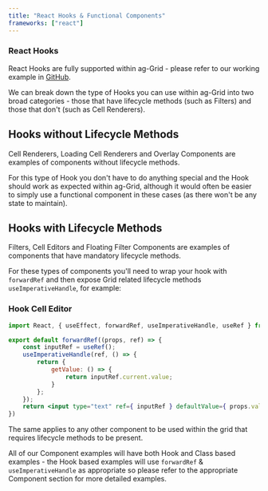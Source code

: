 ```yaml
---
title: "React Hooks & Functional Components"
frameworks: ["react"]
---
```


### React Hooks

React Hooks are fully supported within ag-Grid - please refer to our working example in
<a href="https://github.com/ag-grid/ag-grid-react-example/">GitHub</a>.

We can break down the type of Hooks you can use within ag-Grid into two broad categories - those
that have lifecycle methods (such as Filters) and those that don't (such as Cell Renderers).

## Hooks without Lifecycle Methods

Cell Renderers, Loading Cell Renderers and Overlay Components are examples of components without lifecycle methods.

For this type of Hook you don't have to do anything special and the Hook should work as
expected within ag-Grid, although it would often be easier to simply use a functional component
in these cases (as there won't be any state to maintain).

## Hooks with Lifecycle Methods

Filters, Cell Editors and Floating Filter Components are examples of components that have
mandatory lifecycle methods.

For these types of components you'll need to wrap your hook with `forwardRef` and then expose
Grid related lifecycle methods  `useImperativeHandle`, for example:

### Hook Cell Editor

```jsx
import React, { useEffect, forwardRef, useImperativeHandle, useRef } from "react";

export default forwardRef((props, ref) => {
    const inputRef = useRef();
    useImperativeHandle(ref, () => {
        return {
            getValue: () => {
                return inputRef.current.value;
            }
        };
    });
    return <input type="text" ref={ inputRef } defaultValue={ props.value }/>;
})
```

The same applies to any other component to be used within the grid that requires lifecycle methods to be present.

All of our Component examples will have both Hook and Class based examples - the Hook based examples will use `forwardRef` & `useImperativeHandle` 
as appropriate so please refer to the appropriate Component section for more detailed examples.
